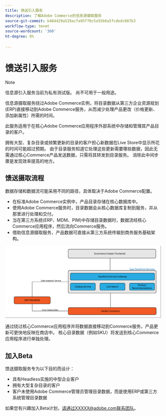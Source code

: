```yaml
---
title: 馈送引入服务
description: 了解Adobe Commerce的信息源摄取服务
source-git-commit: b484429a529acfa95f70c5a55b6a5fcdedc887b3
workflow-type: tm+mt
source-wordcount: '360'
ht-degree: 0%

---
```



# 馈送引入服务

>[!NOTE]
>
>信息源引入服务当前为私有测试版。 尚不可用于一般用途。

信息源摄取服务绕过Adobe Commerce实例，将目录数据从第三方企业资源规划(ERP)直接移动到Adobe Commerce服务，从而减少处理产品更改（价格更新、添加新属性）所需的时间。

此服务适用于在核心Adobe Commerce应用程序外部系统中存储和管理其产品目录的客户。

拥有大型、复杂目录或频繁更新的目录的客户担心新数据在Live Store中显示所花的时间可能超过预期。 由于目录服务知道它处理这些更新需要哪些数据，因此无需通过核心Commerce产品发送数据，只需将其转发到目录服务。 消除此中间步骤是发现效率提高的地方。

## 馈送摄取流程

数据存储和数据流可能采用不同的路径，具体取决于Adobe Commerce配置。

* 在标准Adobe Commerce实例中，产品目录存储在核心数据库中。
* 使用Adobe Commerce服务时，目录数据会从核心数据库复制到服务，并从那里进行处理和交付。
* 当在第三方系统(ERP、MDM、PIM)中存储目录数据时，数据流经核心Commerce应用程序，然后流向Commerce服务。
* 借助信息源摄取服务，产品数据可直接从第三方系统传输到商务服务基础架构。

![馈送引入服务](assets/feed-ingestion.png)

通过绕过核心Commerce应用程序并将数据直接移动到Commerce服务，产品更新可更快地反映在商店中。 核心目录数据（例如SKU）将发送到核心Commerce应用程序进行单独处理。

## 加入Beta

馈送摄取服务专为以下目的而设计：

* 具有Headless实施的中型企业客户
* 拥有大型复杂目录的客户
* 客户未使用Adobe Commerce管理员管理目录数据，而是使用ERP或第三方系统管理目录数据

如果您有兴趣加入Beta计划，请通过XXXXX@adobe.com联系团队。
